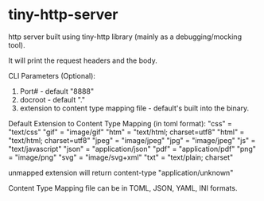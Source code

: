 # tiny-http-server
http server built using tiny-http library (mainly as a debugging/mocking tool).

It will print the request headers and the body.


CLI Parameters (Optional):
1. Port# - default "8888"
2. docroot - default "."
3. extension to content type mapping file - default's built into the binary.

Default Extension to Content Type Mapping (in toml format):
"css" = "text/css"
"gif" = "image/gif"
"htm" = "text/html; charset=utf8"
"html" = "text/html; charset=utf8"
"jpeg" = "image/jpeg"
"jpg" = "image/jpeg"
"js" = "text/javascript"
"json" = "application/json"
"pdf" = "application/pdf"
"png" = "image/png"
"svg" = "image/svg+xml"
"txt" = "text/plain; charset"

unmapped extension will return content-type "application/unknown"

Content Type Mapping file can be in TOML, JSON, YAML, INI formats.
